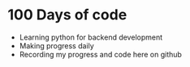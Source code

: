 # 100 Days of code

- Learning python for backend development
- Making progress daily
- Recording my progress and code here on github
